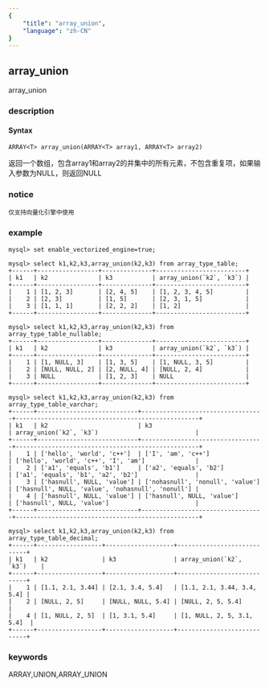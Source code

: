 ```yaml
---
{
    "title": "array_union",
    "language": "zh-CN"
}
---
```


<!--
Licensed to the Apache Software Foundation (ASF) under one
or more contributor license agreements.  See the NOTICE file
distributed with this work for additional information
regarding copyright ownership.  The ASF licenses this file
to you under the Apache License, Version 2.0 (the
"License"); you may not use this file except in compliance
with the License.  You may obtain a copy of the License at

  http://www.apache.org/licenses/LICENSE-2.0

Unless required by applicable law or agreed to in writing,
software distributed under the License is distributed on an
"AS IS" BASIS, WITHOUT WARRANTIES OR CONDITIONS OF ANY
KIND, either express or implied.  See the License for the
specific language governing permissions and limitations
under the License.
-->

## array_union

<version since="1.2.0">
array_union
</version>

### description

#### Syntax

```
ARRAY<T> array_union(ARRAY<T> array1, ARRAY<T> array2)
```

返回一个数组，包含array1和array2的并集中的所有元素，不包含重复项，如果输入参数为NULL，则返回NULL

### notice

`仅支持向量化引擎中使用`

### example

```
mysql> set enable_vectorized_engine=true;

mysql> select k1,k2,k3,array_union(k2,k3) from array_type_table;
+------+-----------------+--------------+-------------------------+
| k1   | k2              | k3           | array_union(`k2`, `k3`) |
+------+-----------------+--------------+-------------------------+
|    1 | [1, 2, 3]       | [2, 4, 5]    | [1, 2, 3, 4, 5]         |
|    2 | [2, 3]          | [1, 5]       | [2, 3, 1, 5]            |
|    3 | [1, 1, 1]       | [2, 2, 2]    | [1, 2]                  |
+------+-----------------+--------------+-------------------------+

mysql> select k1,k2,k3,array_union(k2,k3) from array_type_table_nullable;
+------+-----------------+--------------+-------------------------+
| k1   | k2              | k3           | array_union(`k2`, `k3`) |
+------+-----------------+--------------+-------------------------+
|    1 | [1, NULL, 3]    | [1, 3, 5]    | [1, NULL, 3, 5]         |
|    2 | [NULL, NULL, 2] | [2, NULL, 4] | [NULL, 2, 4]            |
|    3 | NULL            | [1, 2, 3]    | NULL                    |
+------+-----------------+--------------+-------------------------+

mysql> select k1,k2,k3,array_union(k2,k3) from array_type_table_varchar;
+------+----------------------------+----------------------------------+---------------------------------------------------+
| k1   | k2                         | k3                               | array_union(`k2`, `k3`)                           |
+------+----------------------------+----------------------------------+---------------------------------------------------+
|    1 | ['hello', 'world', 'c++']  | ['I', 'am', 'c++']               | ['hello', 'world', 'c++', 'I', 'am']              |
|    2 | ['a1', 'equals', 'b1']     | ['a2', 'equals', 'b2']           | ['a1', 'equals', 'b1', 'a2', 'b2']                |
|    3 | ['hasnull', NULL, 'value'] | ['nohasnull', 'nonull', 'value'] | ['hasnull', NULL, 'value', 'nohasnull', 'nonull'] |
|    4 | ['hasnull', NULL, 'value'] | ['hasnull', NULL, 'value']       | ['hasnull', NULL, 'value']                        |
+------+----------------------------+----------------------------------+---------------------------------------------------+

mysql> select k1,k2,k3,array_union(k2,k3) from array_type_table_decimal;
+------+------------------+-------------------+----------------------------+
| k1   | k2               | k3                | array_union(`k2`, `k3`)    |
+------+------------------+-------------------+----------------------------+
|    1 | [1.1, 2.1, 3.44] | [2.1, 3.4, 5.4]   | [1.1, 2.1, 3.44, 3.4, 5.4] |
|    2 | [NULL, 2, 5]     | [NULL, NULL, 5.4] | [NULL, 2, 5, 5.4]          |
|    4 | [1, NULL, 2, 5]  | [1, 3.1, 5.4]     | [1, NULL, 2, 5, 3.1, 5.4]  |
+------+------------------+-------------------+----------------------------+

```

### keywords

ARRAY,UNION,ARRAY_UNION